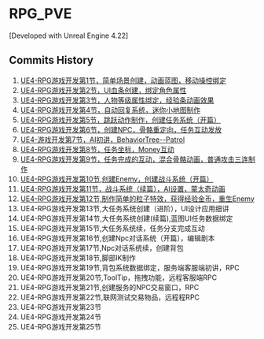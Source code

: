 # RPG_PVE

[Developed with Unreal Engine 4.22]

## Commits History

1. [UE4-RPG游戏开发第1节，简单场景创建，动画蓝图，移动操控绑定](https://github.com/unreal-engine-channel/RPG-PVE/commit/8dd9bf24c6675fe4651b8d7a291b1abb62ef5a9a)
2. [UE4-RPG游戏开发第2节，UI血条创建，绑定角色属性](https://github.com/unreal-engine-channel/RPG-PVE/commit/df274945e8fb5b03b823127571c959384f49cede)
3. [UE4-RPG游戏开发第3节，人物等级属性绑定，经验条动画效果](https://github.com/unreal-engine-channel/RPG-PVE/commit/80e93dd5e4b163ae3bbfe32bab313a527077e9a9)
4. [UE4-RPG游戏开发第4节，自动回复系统，迷你小地图制作](https://github.com/unreal-engine-channel/RPG-PVE/commit/9f52ef4b5fa1641cf7f14e7b73dea74fd97f74db)
5. [UE4-RPG游戏开发第5节，跳跃动作制作，创建任务系统（开篇）](https://github.com/unreal-engine-channel/RPG-PVE/commit/fede2c97a4aac984e13bfa4ad96c6ecf4b6b4167#diff-8004613b113c3dcbe3e1d238b0f8fb0737d5bca0a11872242d4dae191b626489)
6. [UE4-RPG游戏开发第6节，创建NPC，骨骼重定向，任务互动发放](https://github.com/unreal-engine-channel/RPG-PVE/commit/25938d624bf062c93d6be00ab3cb0f9360c60961)
7. [UE4-游戏开发第7节，AI初讲，BehaviorTree--Patrol](https://github.com/unreal-engine-channel/RPG-PVE/commit/87521add4ff7b3a690088abd6603811f9669e37c)
8. [UE4-RPG游戏开发第8节，任务坐标，Money互动](https://github.com/unreal-engine-channel/RPG-PVE/commit/e17fc1afb3f93443ebea0dd736a108c360cb4003)
9. [UE4-RPG游戏开发第9节，任务完成的互动，混合骨骼动画，普通攻击三连制作](https://github.com/unreal-engine-channel/RPG-PVE/commit/b234565837dfc58d8686e708b1b5e52d35fd4518)
10. [UE4-RPG游戏开发第10节,创建Enemy，创建战斗系统（开篇）](https://github.com/unreal-engine-channel/RPG-PVE/commit/5d60740cb36c5f54904fd7e9b3e0365ca84348eb)
11. [UE4-RPG游戏开发第11节，战斗系统（续篇），AI设置，蒙太奇动画](https://github.com/unreal-engine-channel/RPG-PVE/commit/a00b01ac879b86be1ebebc47a24720c51cf2ca49)
12. [UE4-RPG游戏开发第12节,制作简单的粒子特效，获得经验金币，重生Enemy](https://github.com/unreal-engine-channel/RPG-PVE/commit/11567a275d14287e10639e3d31e6435255e9fd4c)
13. UE4-RPG游戏开发第13节,大任务系统创建（进阶），UI设计应用细讲
14. UE4-RPG游戏开发第14节,大任务系统创建(续篇),蓝图UI任务数据绑定
15. UE4-RPG游戏开发第15节,大任务系统续，任务分支完成互动
16. UE4-RPG游戏开发第16节,创建Npc对话系统（开篇），编辑剧本
17. UE4-RPG游戏开发第17节,Npc对话系统续，创建背包
18. UE4-RPG游戏开发第18节,脚部IK制作
19. UE4-RPG游戏开发第19节,背包系统数据绑定，服务端客服端初讲，RPC
20. UE4-RPG游戏开发第20节,ToolTip，拖拽功能，远程客服端RPC
21. UE4-RPG游戏开发第21节,创建服务的NPC交易窗口，RPC
22. UE4-RPG游戏开发第22节,联网测试交易物品，远程程RPC
23. UE4-RPG游戏开发第23节
24. UE4-RPG游戏开发第24节
25. UE4-RPG游戏开发第25节